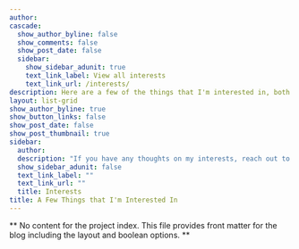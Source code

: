 ```yaml
---
author:
cascade:
  show_author_byline: false
  show_comments: false
  show_post_date: false
  sidebar:
    show_sidebar_adunit: true
    text_link_label: View all interests
    text_link_url: /interests/
description: Here are a few of the things that I'm interested in, both academically and not.
layout: list-grid
show_author_byline: true
show_button_links: false
show_post_date: false
show_post_thumbnail: true
sidebar:
  author:
  description: "If you have any thoughts on my interests, reach out to me!"
  show_sidebar_adunit: false
  text_link_label: ""
  text_link_url: ""
  title: Interests
title: A Few Things that I'm Interested In
---
```


** No content for the project index. This file provides front matter for the blog including the layout and boolean options. **
